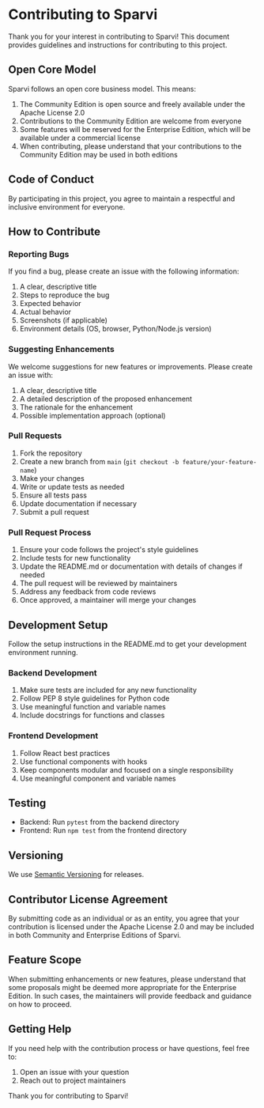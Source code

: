 # Contributing to Sparvi

Thank you for your interest in contributing to Sparvi! This document provides guidelines and instructions for contributing to this project.

## Open Core Model

Sparvi follows an open core business model. This means:

1. The Community Edition is open source and freely available under the Apache License 2.0
2. Contributions to the Community Edition are welcome from everyone
3. Some features will be reserved for the Enterprise Edition, which will be available under a commercial license
4. When contributing, please understand that your contributions to the Community Edition may be used in both editions

## Code of Conduct

By participating in this project, you agree to maintain a respectful and inclusive environment for everyone.

## How to Contribute

### Reporting Bugs

If you find a bug, please create an issue with the following information:

1. A clear, descriptive title
2. Steps to reproduce the bug
3. Expected behavior
4. Actual behavior
5. Screenshots (if applicable)
6. Environment details (OS, browser, Python/Node.js version)

### Suggesting Enhancements

We welcome suggestions for new features or improvements. Please create an issue with:

1. A clear, descriptive title
2. A detailed description of the proposed enhancement
3. The rationale for the enhancement
4. Possible implementation approach (optional)

### Pull Requests

1. Fork the repository
2. Create a new branch from `main` (`git checkout -b feature/your-feature-name`)
3. Make your changes
4. Write or update tests as needed
5. Ensure all tests pass
6. Update documentation if necessary
7. Submit a pull request

### Pull Request Process

1. Ensure your code follows the project's style guidelines
2. Include tests for new functionality
3. Update the README.md or documentation with details of changes if needed
4. The pull request will be reviewed by maintainers
5. Address any feedback from code reviews
6. Once approved, a maintainer will merge your changes

## Development Setup

Follow the setup instructions in the README.md to get your development environment running.

### Backend Development

1. Make sure tests are included for any new functionality
2. Follow PEP 8 style guidelines for Python code
3. Use meaningful function and variable names
4. Include docstrings for functions and classes

### Frontend Development

1. Follow React best practices
2. Use functional components with hooks
3. Keep components modular and focused on a single responsibility
4. Use meaningful component and variable names

## Testing

- Backend: Run `pytest` from the backend directory
- Frontend: Run `npm test` from the frontend directory

## Versioning

We use [Semantic Versioning](https://semver.org/) for releases.

## Contributor License Agreement

By submitting code as an individual or as an entity, you agree that your contribution is licensed under the Apache License 2.0 and may be included in both Community and Enterprise Editions of Sparvi.

## Feature Scope

When submitting enhancements or new features, please understand that some proposals might be deemed more appropriate for the Enterprise Edition. In such cases, the maintainers will provide feedback and guidance on how to proceed.

## Getting Help

If you need help with the contribution process or have questions, feel free to:

1. Open an issue with your question
2. Reach out to project maintainers

Thank you for contributing to Sparvi!